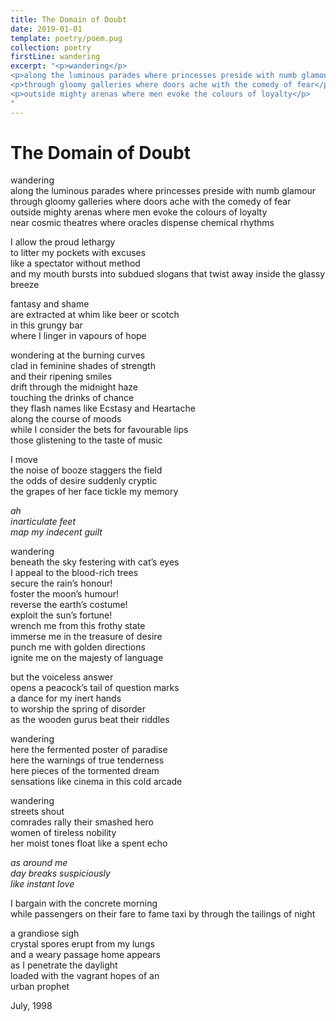 ```yaml
---
title: The Domain of Doubt
date: 2019-01-01
template: poetry/poem.pug
collection: poetry
firstLine: wandering
excerpt: "<p>wandering</p>
<p>along the luminous parades where princesses preside with numb glamour</p>
<p>through gloomy galleries where doors ache with the comedy of fear</p>
<p>outside mighty arenas where men evoke the colours of loyalty</p>
"
---
```


# The Domain of Doubt

wandering  
along the luminous parades where princesses preside with numb glamour  
through gloomy galleries where doors ache with the comedy of fear  
outside mighty arenas where men evoke the colours of loyalty  
near cosmic theatres where oracles dispense chemical rhythms  
   
I allow the proud lethargy  
to litter my pockets with excuses  
like a spectator without method  
and my mouth bursts into subdued slogans that twist away inside the glassy breeze  
   
fantasy and shame  
are extracted at whim like beer or scotch  
in this grungy bar  
where I linger in vapours of hope  
   
wondering at the burning curves  
clad in feminine shades of strength  
and their ripening smiles  
drift through the midnight haze  
touching the drinks of chance  
they flash names like Ecstasy and Heartache  
along the course of moods  
while I consider the bets for favourable lips  
those glistening to the taste of music  
   
I move  
the noise of booze staggers the field  
the odds of desire suddenly cryptic  
the grapes of her face tickle my memory  
   
_ah_  
_inarticulate feet_  
_map my indecent guilt_  
   
wandering  
beneath the sky festering with cat’s eyes  
I appeal to the blood-rich trees  
secure the rain’s honour!  
foster the moon’s humour!  
reverse the earth’s costume!  
exploit the sun’s fortune!  
wrench me from this frothy state  
immerse me in the treasure of desire  
punch me with golden directions  
ignite me on the majesty of language  
   
but the voiceless answer  
opens a peacock’s tail of question marks  
a dance for my inert hands  
to worship the spring of disorder  
as the wooden gurus beat their riddles  
   
wandering  
here the fermented poster of paradise  
here the warnings of true tenderness  
here pieces of the tormented dream  
sensations like cinema in this cold arcade  
   
wandering  
streets shout  
comrades rally their smashed hero  
women of tireless nobility  
her moist tones float like a spent echo  
  
_as around me_  
_day breaks suspiciously_  
_like instant love_  
   
I bargain with the concrete morning  
while passengers on their fare to fame taxi by through the tailings of night  
   
a grandiose sigh  
crystal spores erupt from my lungs  
and a weary passage home appears  
as I penetrate the daylight  
loaded with the vagrant hopes of an  
urban prophet  

<time>July, 1998</time>
